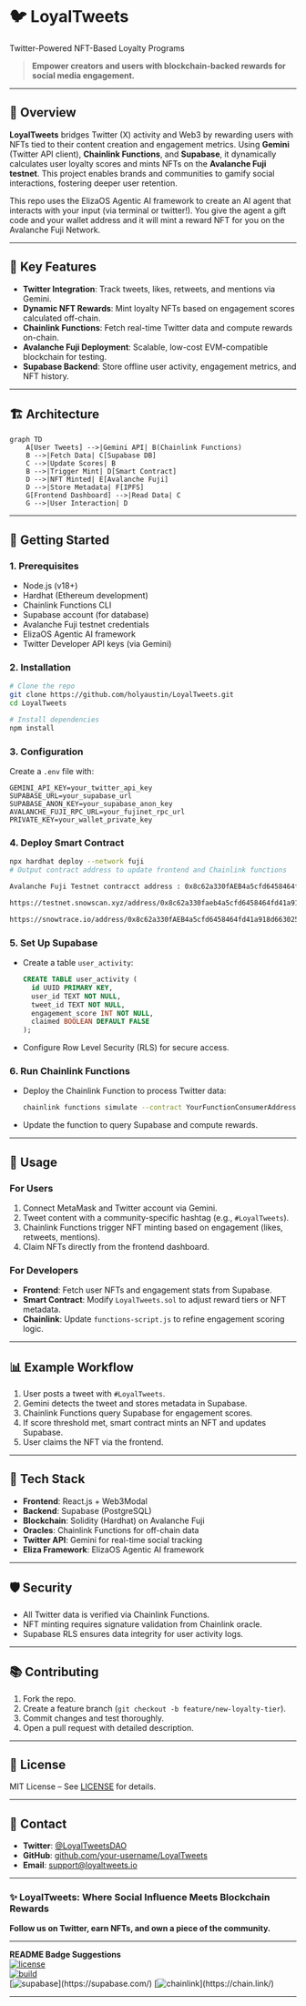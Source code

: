 # 🐦 **LoyalTweets**  
Twitter-Powered NFT-Based Loyalty Programs  

> **Empower creators and users with blockchain-backed rewards for social media engagement.**

---

## 📌 **Overview**  
**LoyalTweets** bridges Twitter (X) activity and Web3 by rewarding users with NFTs tied to their content creation and engagement metrics. Using **Gemini** (Twitter API client), **Chainlink Functions**, and **Supabase**, it dynamically calculates user loyalty scores and mints NFTs on the **Avalanche Fuji testnet**. This project enables brands and communities to gamify social interactions, fostering deeper user retention.

This repo uses the ElizaOS Agentic AI framework to create an AI agent that interacts with your input (via terminal or twitter!).
You give the agent a gift code and your wallet address and it will mint a reward NFT for you on the Avalanche Fuji Network.

---

## 🔧 **Key Features**  
- **Twitter Integration**: Track tweets, likes, retweets, and mentions via Gemini.  
- **Dynamic NFT Rewards**: Mint loyalty NFTs based on engagement scores calculated off-chain.  
- **Chainlink Functions**: Fetch real-time Twitter data and compute rewards on-chain.  
- **Avalanche Fuji Deployment**: Scalable, low-cost EVM-compatible blockchain for testing.  
- **Supabase Backend**: Store offline user activity, engagement metrics, and NFT history.  

---

## 🏗️ **Architecture**  
```mermaid
graph TD
    A[User Tweets] -->|Gemini API| B(Chainlink Functions)
    B -->|Fetch Data| C[Supabase DB]
    C -->|Update Scores| B
    B -->|Trigger Mint| D[Smart Contract]
    D -->|NFT Minted| E[Avalanche Fuji]
    D -->|Store Metadata| F[IPFS]
    G[Frontend Dashboard] -->|Read Data| C
    G -->|User Interaction| D
```

---

## 🚀 **Getting Started**  

### **1. Prerequisites**  
- Node.js (v18+)  
- Hardhat (Ethereum development)  
- Chainlink Functions CLI  
- Supabase account (for database)  
- Avalanche Fuji testnet credentials  
- ElizaOS Agentic AI framework 
- Twitter Developer API keys (via Gemini)  

### **2. Installation**  
```bash
# Clone the repo
git clone https://github.com/holyaustin/LoyalTweets.git
cd LoyalTweets

# Install dependencies
npm install
```

### **3. Configuration**  
Create a `.env` file with:  
```env
GEMINI_API_KEY=your_twitter_api_key
SUPABASE_URL=your_supabase_url
SUPABASE_ANON_KEY=your_supabase_anon_key
AVALANCHE_FUJI_RPC_URL=your_fujinet_rpc_url
PRIVATE_KEY=your_wallet_private_key
```

### **4. Deploy Smart Contract**  
```bash
npx hardhat deploy --network fuji
# Output contract address to update frontend and Chainlink functions

Avalanche Fuji Testnet contracct address : 0x8c62a330fAEB4a5cfd6458464fd41a918d663025

https://testnet.snowscan.xyz/address/0x8c62a330faeb4a5cfd6458464fd41a918d663025#code

https://snowtrace.io/address/0x8c62a330fAEB4a5cfd6458464fd41a918d663025
```


### **5. Set Up Supabase**  
- Create a table `user_activity`:  
  ```sql
  CREATE TABLE user_activity (
    id UUID PRIMARY KEY,
    user_id TEXT NOT NULL,
    tweet_id TEXT NOT NULL,
    engagement_score INT NOT NULL,
    claimed BOOLEAN DEFAULT FALSE
  );
  ```

- Configure Row Level Security (RLS) for secure access.

### **6. Run Chainlink Functions**  
- Deploy the Chainlink Function to process Twitter data:  
  ```bash
  chainlink functions simulate --contract YourFunctionConsumerAddress --network fuji
  ```

- Update the function to query Supabase and compute rewards.

---

## 🧪 **Usage**  

### **For Users**  
1. Connect MetaMask and Twitter account via Gemini.  
2. Tweet content with a community-specific hashtag (e.g., `#LoyalTweets`).  
3. Chainlink Functions trigger NFT minting based on engagement (likes, retweets, mentions).  
4. Claim NFTs directly from the frontend dashboard.  

### **For Developers**  
- **Frontend**: Fetch user NFTs and engagement stats from Supabase.  
- **Smart Contract**: Modify `LoyalTweets.sol` to adjust reward tiers or NFT metadata.  
- **Chainlink**: Update `functions-script.js` to refine engagement scoring logic.  

---

## 📊 **Example Workflow**  
1. User posts a tweet with `#LoyalTweets`.  
2. Gemini detects the tweet and stores metadata in Supabase.  
3. Chainlink Functions query Supabase for engagement scores.  
4. If score threshold met, smart contract mints an NFT and updates Supabase.  
5. User claims the NFT via the frontend.  

---

## 🧩 **Tech Stack**  
- **Frontend**: React.js + Web3Modal  
- **Backend**: Supabase (PostgreSQL)  
- **Blockchain**: Solidity (Hardhat) on Avalanche Fuji  
- **Oracles**: Chainlink Functions for off-chain data  
- **Twitter API**: Gemini for real-time social tracking 
- **Eliza Framework**: ElizaOS Agentic AI framework 


---

## 🛡️ **Security**  
- All Twitter data is verified via Chainlink Functions.  
- NFT minting requires signature validation from Chainlink oracle.  
- Supabase RLS ensures data integrity for user activity logs.  

---

## 📚 **Contributing**  
1. Fork the repo.  
2. Create a feature branch (`git checkout -b feature/new-loyalty-tier`).  
3. Commit changes and test thoroughly.  
4. Open a pull request with detailed description.  

---

## 📄 **License**  
MIT License – See [LICENSE](LICENSE) for details.  

---

## 🤝 **Contact**  
- **Twitter**: [@LoyalTweetsDAO](https://twitter.com/holyaustin)  
- **GitHub**: [github.com/your-username/LoyalTweets](https://github.com/holyaustin/LoyalTweets)  
- **Email**: support@loyaltweets.io  

---

### **✨ LoyalTweets: Where Social Influence Meets Blockchain Rewards**  
**Follow us on Twitter, earn NFTs, and own a piece of the community.**  

---

**README Badge Suggestions**  
[![license](https://img.shields.io/github/license/your-username/LoyalTweets)](https://github.com/your-username/LoyalTweets)  
[![build](https://img.shields.io/github/actions/workflow/status/your-username/LoyalTweets/deploy.yml)](https://github.com/your-username/LoyalTweets)  
[![supabase](https://img.shields.io/badge/Supabase-3081E0?logo=data:image/png;base64,...)](https://supabase.com/)  
[![chainlink](https://img.shields.io/badge/Chainlink-2A5C93?logo=data:image/png;base64,...)](https://chain.link/)  

---
